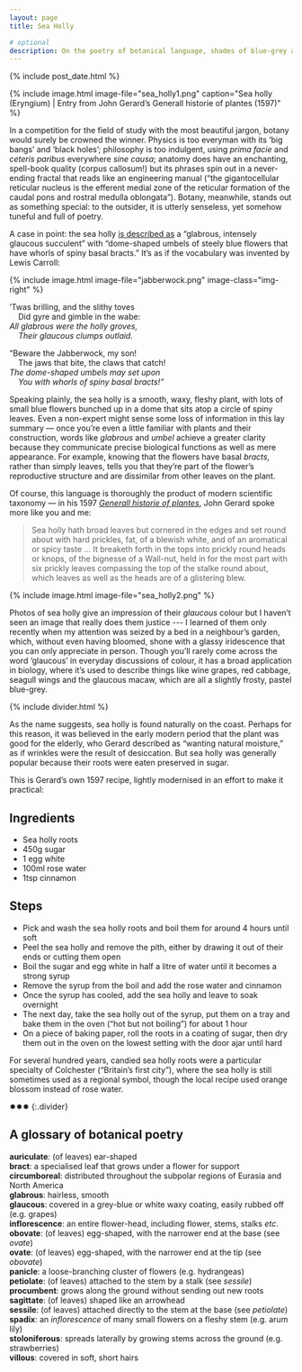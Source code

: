```yaml
---
layout: page
title: Sea Holly

# optional
description: On the poetry of botanical language, shades of blue-grey and a 16th century recipe for candied roots
---
```

{% include post_date.html %}

{% include image.html image-file="sea_holly1.png" caption="Sea holly (Eryngium) | Entry from John Gerard’s Generall historie of plantes (1597)" %}

In a competition for the field of study with the most beautiful jargon, botany would surely be crowned the winner. Physics is too everyman with its ‘big bangs’ and ‘black holes’; philosophy is too indulgent, using _prima facie_ and _ceteris paribus_ everywhere _sine causa_; anatomy does have an enchanting, spell-book quality (corpus callosum!) but its phrases spin out in a never-ending fractal that reads like an engineering manual (“the gigantocellular reticular nucleus is the efferent medial zone of the reticular formation of the caudal pons and rostral medulla oblongata”). Botany, meanwhile, stands out as something special: to the outsider, it is utterly senseless, yet somehow tuneful and full of poetry.

<!--more-->

A case in point: the sea holly [is described as](https://en.wikipedia.org/wiki/Eryngium) a “glabrous, intensely glaucous succulent” with “dome-shaped umbels of steely blue flowers that have whorls of spiny basal bracts.” It’s as if the vocabulary was invented by Lewis Carroll:

{% include image.html image-file="jabberwock.png" image-class="img-right" %}

’Twas brilling, and the slithy toves<br />
&nbsp;&nbsp;&nbsp;&nbsp;Did gyre and gimble in the wabe:<br />
_All glabrous were the holly groves,<br />
&nbsp;&nbsp;&nbsp;&nbsp;Their glaucous clumps outlaid._

“Beware the Jabberwock, my son!<br />
&nbsp;&nbsp;&nbsp;&nbsp;The jaws that bite, the claws that catch!<br />
_The dome-shaped umbels may set upon<br />
&nbsp;&nbsp;&nbsp;&nbsp;You with whorls of spiny basal bracts!”_

Speaking plainly, the sea holly is a smooth, waxy, fleshy plant, with lots of small blue flowers bunched up in a dome that sits atop a circle of spiny leaves. Even a non-expert might sense some loss of information in this lay summary — once you’re even a little familiar with plants and their construction, words like _glabrous_ and _umbel_ achieve a greater clarity because they communicate precise biological functions as well as mere appearance. For example, knowing that the flowers have basal _bracts,_ rather than simply leaves, tells you that they’re part of the flower’s reproductive structure and are dissimilar from other leaves on the plant.

Of course, this language is thoroughly the product of modern scientific taxonomy — in his 1597 [*Generall historie of plantes*](https://archive.org/details/mobot31753000817749), John Gerard spoke more like you and me:

> Sea holly hath broad leaves but cornered in the edges and set round about with hard prickles, fat, of a blewish white, and of an aromatical or spicy taste … It breaketh forth in the tops into prickly round heads or knops, of the bignesse of a Wall-nut, held in for the most part with six prickly leaves compassing the top of the stalke round about, which leaves as well as the heads are of a glistering blew.

{% include image.html image-file="sea_holly2.png" %}

Photos of sea holly give an impression of their _glaucous_ colour but I haven’t seen an image that really does them justice --- I learned of them only recently when my attention was seized by a bed in a neighbour’s garden, which, without even having bloomed, shone with a glassy iridescence that you can only appreciate in person. Though you’ll rarely come across the word ‘glaucous’ in everyday discussions of colour, it has a broad application in biology, where it’s used to describe things like wine grapes, red cabbage, seagull wings and the glaucous macaw, which are all a slightly frosty, pastel blue-grey.

{% include divider.html %}

As the name suggests, sea holly is found naturally on the coast. Perhaps for this reason, it was believed in the early modern period that the plant was good for the elderly, who Gerard described as “wanting natural moisture,” as if wrinkles were the result of desiccation. But sea holly was generally popular because their roots were eaten preserved in sugar.

This is Gerard’s own 1597 recipe, lightly modernised in an effort to make it practical:

## Ingredients
- Sea holly roots
- 450g sugar
- 1 egg white
- 100ml rose water
- 1tsp cinnamon

## Steps
- Pick and wash the sea holly roots and boil them for around 4 hours until soft
- Peel the sea holly and remove the pith, either by drawing it out of their ends or cutting them open
- Boil the sugar and egg white in half a litre of water until it becomes a strong syrup
- Remove the syrup from the boil and add the rose water and cinnamon
- Once the syrup has cooled, add the sea holly and leave to soak overnight
- The next day, take the sea holly out of the syrup, put them on a tray and bake them in the oven (“hot but not boiling”) for about 1 hour
- On a piece of baking paper, roll the roots in a coating of sugar, then dry them out in the oven on the lowest setting with the door ajar until hard

For several hundred years, candied sea holly roots were a particular specialty of Colchester (“Britain’s first city”), where the sea holly is still sometimes used as a regional symbol, though the local recipe used orange blossom instead of rose water.

✹✹✹
{:.divider}

## A glossary of botanical poetry
**auriculate**: (of leaves) ear-shaped<br />
**bract**: a specialised leaf that grows under a flower for support<br />
**circumboreal**: distributed throughout the subpolar regions of Eurasia and North America<br />
**glabrous**: hairless, smooth<br />
**glaucous**: covered in a grey-blue or white waxy coating, easily rubbed off (e.g. grapes)<br />
**inflorescence**: an entire flower-head, including flower, stems, stalks _etc_.<br />
**obovate**: (of leaves) egg-shaped, with the narrower end at the base (see _ovate_)<br />
**ovate**: (of leaves) egg-shaped, with the narrower end at the tip (see _obovate_)<br />
**panicle**: a loose-branching cluster of flowers (e.g. hydrangeas)<br />
**petiolate**: (of leaves) attached to the stem by a stalk (see _sessile_)<br />
**procumbent**: grows along the ground without sending out new roots<br />
**sagittate**: (of leaves) shaped like an arrowhead<br />
**sessile**: (of leaves) attached directly to the stem at the base (see _petiolate_)<br />
**spadix**: an _inflorescence_ of many small flowers on a fleshy stem (e.g. arum lily)<br />
**stoloniferous**: spreads laterally by growing stems across the ground (e.g. strawberries)<br />
**villous**: covered in soft, short hairs<br />